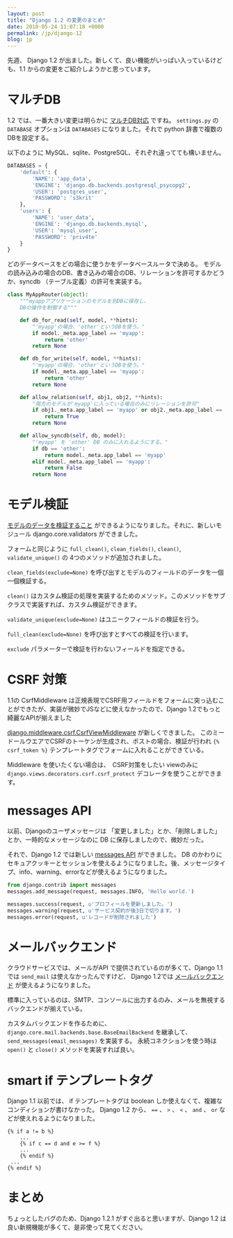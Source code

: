 ```yaml
---
layout: post
title: "Django 1.2 の変更のまとめ"
date: 2010-05-24 11:07:18 +0000
permalink: /jp/django-12
blog: jp
---
```


先週、 Django 1.2 が出ました。新しくて、良い機能がいっぱい入っているけども、1.1 からの変更をご紹介しようかと思っています。

# マルチDB

1.2 では、一番大きい変更は明らかに
[マルチDB対応](http://docs.djangoproject.com/en/dev/topics/db/multi-db/#topics-db-multi-db)
ですね。 `settings.py` の `DATABASE` オプションは `DATABASES` になりました。それで python
辞書で複数のDBを設定する。

以下のように MySQL、sqlite、PostgreSQL、それぞれ違ってても構いません。

``` python
DATABASES = {
    'default': {
        'NAME': 'app_data',
        'ENGINE': 'django.db.backends.postgresql_psycopg2',
        'USER': 'postgres_user',
        'PASSWORD': 's3krit'
    },
    'users': {
        'NAME': 'user_data',
        'ENGINE': 'django.db.backends.mysql',
        'USER': 'mysql_user',
        'PASSWORD': 'priv4te'
    }
}
```

どのデータベースをどの場合に使うかをデータベースルータで決める。
モデルの読み込みの場合のDB、書き込みの場合のDB、リレーションを許可するかどうか、syncdb
（テーブル定義）の許可を実装する。

``` python
class MyAppRouter(object):
    """myappアプリケーションのモデルを別DBに保存し、
    DBの操作を制御する"""

    def db_for_read(self, model, **hints):
        "'myapp'の場合、'other'というDBを使う。"
        if model._meta.app_label == 'myapp':
            return 'other'
        return None

    def db_for_write(self, model, **hints):
        "'myapp'の場合、'other'というDBを使う。"
        if model._meta.app_label == 'myapp':
            return 'other'
        return None

    def allow_relation(self, obj1, obj2, **hints):
        "両方のモデルが'myapp'に入っている場合のみにリレーションを許可"
        if obj1._meta.app_label == 'myapp' or obj2._meta.app_label == 'myapp':
            return True
        return None

    def allow_syncdb(self, db, model):
        "'myapp' を 'other' DB のみに入れるようにする。"
        if db == 'other':
            return model._meta.app_label == 'myapp'
        elif model._meta.app_label == 'myapp':
            return False
        return None
```

# モデル検証

[モデルのデータを検証すること](http://docs.djangoproject.com/en/dev/ref/models/instances/#validating-objects)
ができるようになりました。それに、新しいモジュール django.core.validators ができました。

フォームと同じように `full_clean()`, `clean_fields()`, `clean()`,
`validate_unique()` の 4つのメソッドが追加されました。

`clean_fields(exclude=None)` を呼び出すとモデルのフィールドのデータを一個一個検証する。

`clean()` はカスタム検証の処理を実装するためのメソッド。このメソッドをサブクラスで実装すれば、カスタム検証ができます。

`validate_unique(exclude=None)` はユニークフィールドの検証を行う。

`full_clean(exclude=None)` を呼び出すとすべての検証を行います。

`exclude` パラメーターで検証を行わないフィールドを指定できる。

# CSRF 対策

1.1の CsrfMiddleware
は正規表現でCSRF用フィールドをフォームに突っ込むことができたが、実装が微妙でJSなどに使えなかったので、Django
1.2でもっと綺麗なAPIが揃えました

[django.middleware.csrf.CsrfViewMiddleware](http://docs.djangoproject.com/en/dev/ref/contrib/csrf/#ref-contrib-csrf)
が新しくできました。 このミードールウエアでCSRFのトーケンが生成され、ポストの場合、検証が行われ `{% csrf_token %}`
テンプレートタグでフォームに入れることができている。

Middleware を使いたくない場合は、　CSRF対策をしたい viewのみに
`django.views.decorators.csrf.csrf_protect` デコレータを使うことができます。

# messages API

以前、Djangoのユーザメッセージは 「変更しました」とか、「削除しました」とか、一時的なメッセージなのに DB
に保存しましたので、微妙だった。

それで、Django 1.2 では新しい [messages
API](http://docs.djangoproject.com/en/dev/ref/contrib/messages/#ref-contrib-messages)
ができました。 DB
のかわりにセキュアクッキーとセッションを使えるようになりました。後、メッセージタイプ、info、warning、errorなどが使えるようになりました。

``` python
from django.contrib import messages
messages.add_message(request, messages.INFO, 'Hello world.')
```

``` python
messages.success(request, u'プロフィールを更新しました。')
messages.warning(request, u'サービス契約が後3日で切ります。')
messages.error(request, u'レコードが削除されました')
```

# メールバックエンド

クラウドサービスでは、メールがAPI で提供されているのが多くて、Django 1.1 では `send_mail` は使えなかったんですけど、
Django 1.2では
[メールバックエンド](http://docs.djangoproject.com/en/dev/topics/email/#topic-email-backends)
が使えるようになりました。

標準に入っているのは、SMTP、コンソールに出力するのみ、メールを無視するバックエンドが揃えている。

カスタムバックエンドを作るために、 `django.core.mail.backends.base.BaseEmailBackend`
を継承して、 `send_messages(email_messages)` を実装する。 永続コネクションを使う時は
`open()` と `close()` メソッドを実装すれば良い。

# smart if テンプレートタグ

Django 1.1 以前では、 if テンプレートタグは boolean しか使えなくて、複雑なコンディションが書けなかった。 Django
1.2 から、 `==` 、 `>` 、 `<` 、 `and` 、 `or` などが使えれるようになりました。

    {% if a != b %}
        ...
        {% if c == d and e >= f %}
        ...
        {% endif %}
     ...
    {% endif %}

# まとめ

ちょっとしたバグのため、Django 1.2.1 がすぐ出ると思いますが、Django 1.2 は良い新規機能が多くて、是非使って見てください。
